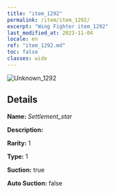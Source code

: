 ```yaml
---
title: "item_1292"
permalink: /item/item_1292/
excerpt: "Wing Fighter item_1292"
last_modified_at: 2023-11-04
locale: en
ref: "item_1292.md"
toc: false
classes: wide
---
```



 ![Unknown_1292](/images/item/Settlement_star_p.png)



## Details

 **Name:** *Settlement_star* 

 **Description:** 

 **Rarity:** 1 

 **Type:** 1 

 **Suction:** true 

 **Auto Suction:** false 



